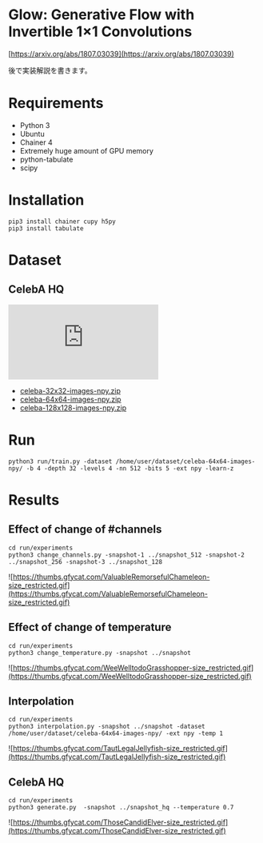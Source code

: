 # Glow: Generative Flow with Invertible 1×1 Convolutions

[https://arxiv.org/abs/1807.03039](https://arxiv.org/abs/1807.03039)

後で実装解説を書きます。

# Requirements

- Python 3
- Ubuntu
- Chainer 4
- Extremely huge amount of GPU memory
- python-tabulate
- scipy

# Installation

```
pip3 install chainer cupy h5py
pip3 install tabulate
```

# Dataset
## CelebA HQ

![Large-scale CelebFaces Attributes (CelebA) Dataset](http://mmlab.ie.cuhk.edu.hk/projects/CelebA.html)

- [celeba-32x32-images-npy.zip](https://drive.google.com/open?id=1HnaTektDZGwyjRwv08wBejVPsMTiSu1t)
- [celeba-64x64-images-npy.zip](https://drive.google.com/open?id=14XkuMovCGdJp2Nz6RLs85irM0_a7PKnE)
- [celeba-128x128-images-npy.zip](https://drive.google.com/open?id=197IFPFaj-HS0KEOZS56ycQP-Sz3b3_m1)


# Run

```
python3 run/train.py -dataset /home/user/dataset/celeba-64x64-images-npy/ -b 4 -depth 32 -levels 4 -nn 512 -bits 5 -ext npy -learn-z
```

# Results

## Effect of change of #channels

```
cd run/experiments
python3 change_channels.py -snapshot-1 ../snapshot_512 -snapshot-2 ../snapshot_256 -snapshot-3 ../snapshot_128
```

![https://thumbs.gfycat.com/ValuableRemorsefulChameleon-size_restricted.gif](https://thumbs.gfycat.com/ValuableRemorsefulChameleon-size_restricted.gif)

## Effect of change of temperature

```
cd run/experiments
python3 change_temperature.py -snapshot ../snapshot
```

![https://thumbs.gfycat.com/WeeWelltodoGrasshopper-size_restricted.gif](https://thumbs.gfycat.com/WeeWelltodoGrasshopper-size_restricted.gif)

## Interpolation

```
cd run/experiments
python3 interpolation.py -snapshot ../snapshot -dataset /home/user/dataset/celeba-64x64-images-npy/ -ext npy -temp 1
```

![https://thumbs.gfycat.com/TautLegalJellyfish-size_restricted.gif](https://thumbs.gfycat.com/TautLegalJellyfish-size_restricted.gif)

## CelebA HQ

```
cd run/experiments
python3 generate.py  -snapshot ../snapshot_hq --temperature 0.7
```

![https://thumbs.gfycat.com/ThoseCandidElver-size_restricted.gif](https://thumbs.gfycat.com/ThoseCandidElver-size_restricted.gif)
